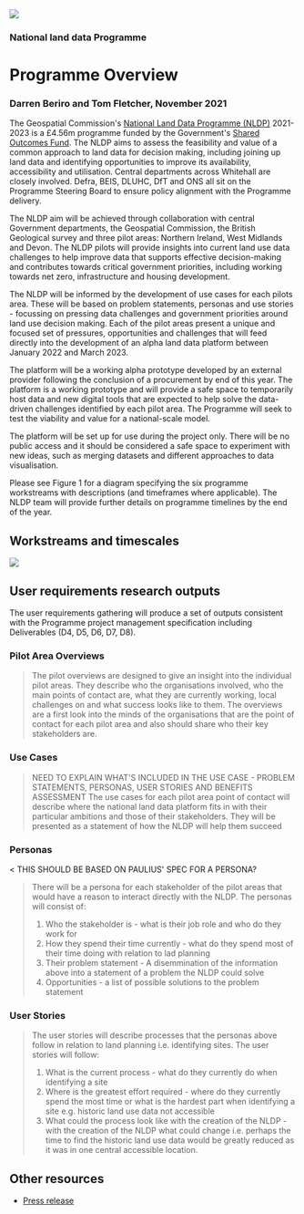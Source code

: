 <img src="main-content/personas/../media/BGS-Logo-Pos-RGB.svg" class="bgs-logo">

### National land data Programme

# Programme Overview

### Darren Beriro and Tom Fletcher, November 2021

The Geospatial Commission's [National Land Data Programme
(NLDP)](https://www.gov.uk/government/news/geospatial-commission-launches-pilots-to-improve-how-data-about-land-is-used-in-the-uk)
2021-2023 is a £4.56m programme funded by the Government's [Shared
Outcomes
Fund](https://www.gov.uk/government/publications/spending-review-2020-documents/spending-review-2020#shared-outcomes-fund).
The NLDP aims to assess the feasibility and value of a common approach to land data for decision making, including joining
up land data and identifying opportunities to improve its availability, accessibility and utilisation.
Central departments across Whitehall are closely involved. Defra, BEIS, DLUHC, DfT and ONS all
sit on the Programme Steering Board to ensure policy alignment with the Programme delivery.

The NLDP aim will be achieved through collaboration with central Government departments, the Geospatial Commission, the British Geological survey and  three
pilot areas: Northern Ireland, West Midlands and Devon. The NLDP pilots will provide insights
into current land use data challenges to help improve data that supports effective decision-making
and contributes towards critical government priorities, including working towards net zero,
infrastructure and housing development.

The NLDP will be informed by the development of use cases for each pilots area. These will be based on problem statements, personas and use stories - 
focussing on pressing data challenges and government priorities around land use decision making. Each of the pilot
areas present a unique and focused set of pressures, opportunities and challenges that will feed
directly into the development of an alpha land data platform between January 2022 and March
2023.

The platform will be a working alpha prototype developed by an external provider following the
conclusion of a procurement by end of this year. The platform is a working prototype and will
provide a safe space to temporarily host data and new digital tools that are expected to help
solve the data-driven challenges identified by each pilot area. The Programme will seek to test
the viability and value for a national-scale model.

The platform will be set up for use during the project only. There will be no public access and it
should be considered a safe space to experiment with new ideas, such as merging datasets and
different approaches to data visualisation.

Please see Figure 1 for a diagram specifying the six programme workstreams with descriptions
(and timeframes where applicable). The NLDP team will provide further details on programme
timelines by the end of the year.


## Workstreams and timescales

<img src="main-content/media/NLDP-Workstreams.png">



## User requirements research outputs

The user requirements gathering will produce a set of outputs consistent with the Programme project management specification including Deliverables (D4, D5, D6, D7, D8).

### Pilot Area Overviews

>The pilot overviews are designed to give an insight into the individual pilot areas. They describe who the organisations involved, who the main points of contact are, what they are currently working, local challenges on and what success looks like to them. The overviews are a first look into the minds of the organisations that are the point of contact for each pilot area and also should share who their key stakeholders are.

### Use Cases

>NEED TO EXPLAIN WHAT'S INCLUDED IN THE USE CASE - PROBLEM STATEMENTS, PERSONAS, USER STORIES AND BENEFITS ASSESSMENT
>The use cases for each pilot area point of contact will describe where the national land data platform fits in with their particular ambitions and those of their stakeholders. They will be presented as a statement of how the NLDP will help them succeed

### Personas

< THIS SHOULD BE BASED ON PAULIUS' SPEC FOR A PERSONA?
>There will be a persona for each stakeholder of the pilot areas that would have a reason to interact directly with the NLDP. The personas will consist of:
>    1. Who the stakeholder is - what is their job role and who do they work for
>    2. How they spend their time currently - what do they spend most of their time doing with relation to lad planning
>    3. Their problem statement - A disemmination of the information above into a statement of a problem the NLDP could solve
>    4. Opportunities - a list of possible solutions to the problem statement

### User Stories

>The user stories will describe processes that the personas above follow in relation to land planning i.e. identifying sites. The user stories will follow:
>    1. What is the current process - what do they currently do when identifying a site
>    2. Where is the greatest effort required - where do they currently spend the most time or what is the hardest part when identifying a site e.g. historic land use data not accessible
>    3. What could the process look like with the creation of the NLDP - with the creation of the NLDP what could change i.e. perhaps the time to find the historic land use data would be greatly reduced as it was in one central accessible location.


## Other resources

- [Press release]()
